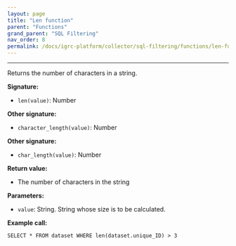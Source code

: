 ```yaml
---
layout: page
title: "Len function"
parent: "Functions"
grand_parent: "SQL Filtering"
nav_order: 8
permalink: /docs/igrc-platform/collector/sql-filtering/functions/len-function/
---
```

---

Returns the number of characters in a string.  

**Signature:**  

- `len(value)`: Number

**Other signature:**  

- `character_length(value)`: Number

**Other signature:**  

- `char_length(value)`: Number

**Return value:**  

- The number of characters in the string

**Parameters:**  

- `value`: String. String whose size is to be calculated.

**Example call:**  

`SELECT * FROM dataset WHERE len(dataset.unique_ID) > 3`
